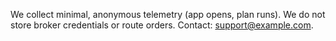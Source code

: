 We collect minimal, anonymous telemetry (app opens, plan runs). We do not store broker credentials or route orders. Contact: support@example.com.